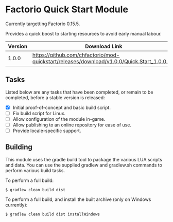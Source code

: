 # Factorio Quick Start Module

Currently targetting Factorio 0.15.5.

Provides a quick boost to starting resources to avoid early manual labour.

Version      | Download Link
------------ | -------------
1.0.0        | https://github.com/chfactorio/mod-quickstart/releases/download/v1.0.0/Quick.Start_1.0.0.zip

## Tasks

Listed below are any tasks that have been completed, or remain to be completed, before a stable version is released:

- [x] Initial proof-of-concept and basic build script.
- [ ] Fix build script for Linux.
- [ ] Allow configuration of the module in-game.
- [ ] Allow publishing to an online repository for ease of use.
- [ ] Provide locale-specific support.

## Building

This module uses the gradle build tool to package the various LUA scripts and data. You can use the supplied
gradlew and gradlew.sh commands to perform various build tasks.

To perform a full build:

```
$ gradlew clean build dist
```

To perform a full build, and install the built archive (only on Windows currently):

```
$ gradlew clean build dist installWindows
```
